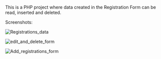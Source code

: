 This is a PHP project where data created in the Registration Form can be read, inserted and deleted.

Screenshots:

![Registrations_data](https://user-images.githubusercontent.com/49879431/90800744-af787b00-e332-11ea-894b-4e640ba6e517.png)



![edit_and_delete_form](https://user-images.githubusercontent.com/49879431/90800783-be5f2d80-e332-11ea-98de-82cb9d7e48ac.png)



![Add_registrations_form](https://user-images.githubusercontent.com/49879431/90800858-d5058480-e332-11ea-8b04-a5c3e5a13637.png)
